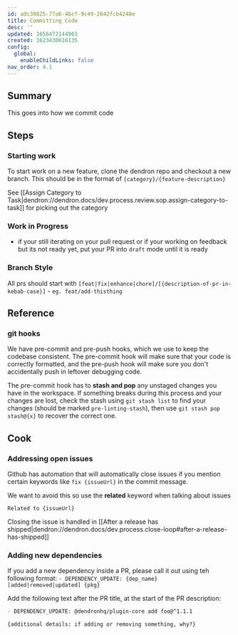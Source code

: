 ```yaml
---
id: adc39825-77a6-46cf-9c49-2642fcb4248e
title: Committing Code
desc: ''
updated: 1656472144903
created: 1623430616135
config:
  global:
    enableChildLinks: false
nav_order: 4.1
---
```


## Summary

This goes into how we commit code

## Steps

### Starting work

To start work on a new feature, clone the dendron repo and checkout a new branch. This should be in the format of `{category}/{feature-description}`

See [[Assign Category to Task|dendron://dendron.docs/dev.process.review.sop.assign-category-to-task]] for picking out the category

### Work in Progress
- if your still iterating on your pull request or if your working on feedback but its not ready yet, put your PR into `draft` mode until it is ready

### Branch Style

All prs should start with `[feat|fix|enhance|chore]/[{description-of-pr-in-kebab-case}]`
    - `eg. feat/add-thisthing`

## Reference

### git hooks

We have pre-commit and pre-push hooks, which we use to keep the codebase
consistent. The pre-commit hook will make sure that your code is correctly
formatted, and the pre-push hook will make sure you don't accidentally push in
leftover debugging code.

The pre-commit hook has to **stash and pop** any unstaged changes you have in
the workspace. If something breaks during this process and your changes are
lost, check the stash using `git stash list` to find your changes (should be marked `pre-linting-stash`),
then use `git stash pop stash@{x}` to recover the correct one.

## Cook

### Addressing open issues

Github has automation that will automatically close issues if you mention certain keywords like `fix {issueUrl}` in the commit message. 

We want to avoid this so use the **related** keyword when talking about issues

```
Related to {issueUrl}
```

Closing the issue is handled in [[After a release has shipped|dendron://dendron.docs/dev.process.close-loop#after-a-release-has-shipped]]

### Adding new dependencies

If you add a new dependency inside a PR, please call it out using teh following format: `- DEPENDENCY_UPDATE: {dep_name} [added|removed|updated] {pkg}`

Add the following text after the PR title, at the start of the PR description:
```md
- DEPENDENCY_UPDATE: @dendronhq/plugin-core add foo@^1.1.1

{additional details: if adding or removing something, why?}
```
